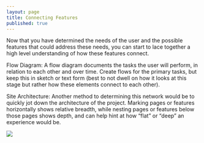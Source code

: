 ```yaml
---
layout: page
title: Connecting Features
published: true
---
```



Now that you have determined the needs of the user and the possible features that could address these needs, you can start to lace together a high level understanding of how these features connect. 

Flow Diagram: 
A flow diagram documents the tasks the user will perform, in relation to each other and over time. Create flows for the primary tasks, but keep this in sketch or text form (best to not dwell on how it looks at this stage but rather how these elements connect to each other).

Site Architecture: 
Another method to determining this network would be to quickly jot down the architecture of the project. Marking pages or features horizontally shows relative breadth, while nesting pages or features below those pages shows depth, and can help hint at how “flat” or “deep” an experience would be. 


![](img/replace-flow.jpg)
